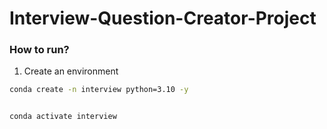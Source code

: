# Interview-Question-Creator-Project

### How to run?

1. Create an environment

```bash
conda create -n interview python=3.10 -y


conda activate interview

```